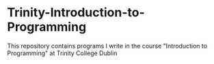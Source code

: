 # Trinity-Introduction-to-Programming
This repository contains programs I write in the course "Introduction to Programming" at Trinity College Dublin
